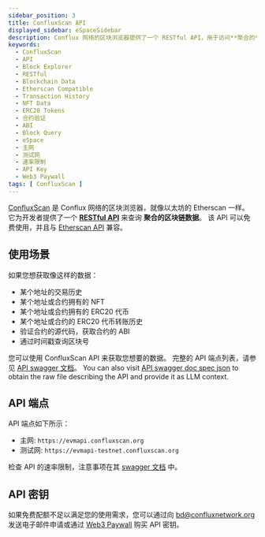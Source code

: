 ```yaml
---
sidebar_position: 3
title: ConfluxScan API
displayed_sidebar: eSpaceSidebar
description: Conflux 网络的区块浏览器提供了一个 RESTful API，用于访问**聚合的**区块链数据。
keywords:
  - ConfluxScan
  - API
  - Block Explorer
  - RESTful
  - Blockchain Data
  - Etherscan Compatible
  - Transaction History
  - NFT Data
  - ERC20 Tokens
  - 合约验证
  - ABI
  - Block Query
  - eSpace
  - 主网
  - 测试网
  - 速率限制
  - API Key
  - Web3 Paywall
tags: [ ConfluxScan ]
---
```


[ConfluxScan](https://evm.confluxscan.org/) 是 Conflux 网络的区块浏览器，就像以太坊的 Etherscan 一样。 它为开发者提供了一个 [**RESTful API**](https://evmapi.confluxscan.org/doc) 来查询 **聚合的区块链数据**。 该 API 可以免费使用，并且与 [Etherscan API](https://etherscan.io/apis) 兼容。

## 使用场景

如果您想获取像这样的数据：

- 某个地址的交易历史
- 某个地址或合约拥有的 NFT
- 某个地址或合约拥有的 ERC20 代币
- 某个地址或合约的 ERC20 代币转账历史
- 验证合约的源代码，获取合约的 ABI
- 通过时间戳查询区块号

您可以使用 ConfluxScan API 来获取您想要的数据。 完整的 API 端点列表，请参见 [API swagger 文档](https://evmapi.confluxscan.org/doc)。 You can also visit [API swagger doc spec json](https://evmapi.confluxscan.org/spec) to obtain the raw file describing the API and provide it as LLM context.

## API 端点

API 端点如下所示：

- 主网: `https://evmapi.confluxscan.org`
- 测试网: `https://evmapi-testnet.confluxscan.org`

检查 API 的速率限制，注意事项在其 [swagger 文档](https://evmapi.confluxscan.org/doc) 中。

## API 密钥

如果免费配额不足以满足您的使用需求，您可以通过向 [bd@confluxnetwork.org](mailto:bd@confluxnetwork.org) 发送电子邮件申请或通过 [Web3 Paywall](../../../general/build/tools/web3paywall) 购买 API 密钥。
